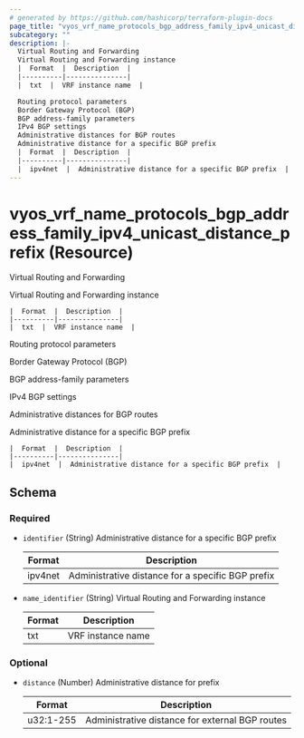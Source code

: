 ```yaml
---
# generated by https://github.com/hashicorp/terraform-plugin-docs
page_title: "vyos_vrf_name_protocols_bgp_address_family_ipv4_unicast_distance_prefix Resource - vyos"
subcategory: ""
description: |-
  Virtual Routing and Forwarding
  Virtual Routing and Forwarding instance
  |  Format  |  Description  |
  |----------|---------------|
  |  txt  |  VRF instance name  |

  Routing protocol parameters
  Border Gateway Protocol (BGP)
  BGP address-family parameters
  IPv4 BGP settings
  Administrative distances for BGP routes
  Administrative distance for a specific BGP prefix
  |  Format  |  Description  |
  |----------|---------------|
  |  ipv4net  |  Administrative distance for a specific BGP prefix  |
---
```


# vyos_vrf_name_protocols_bgp_address_family_ipv4_unicast_distance_prefix (Resource)

Virtual Routing and Forwarding

Virtual Routing and Forwarding instance

    |  Format  |  Description  |
    |----------|---------------|
    |  txt  |  VRF instance name  |

Routing protocol parameters

Border Gateway Protocol (BGP)

BGP address-family parameters

IPv4 BGP settings

Administrative distances for BGP routes

Administrative distance for a specific BGP prefix

    |  Format  |  Description  |
    |----------|---------------|
    |  ipv4net  |  Administrative distance for a specific BGP prefix  |



<!-- schema generated by tfplugindocs -->
## Schema

### Required

- `identifier` (String) Administrative distance for a specific BGP prefix

    |  Format  |  Description  |
    |----------|---------------|
    |  ipv4net  |  Administrative distance for a specific BGP prefix  |
- `name_identifier` (String) Virtual Routing and Forwarding instance

    |  Format  |  Description  |
    |----------|---------------|
    |  txt  |  VRF instance name  |

### Optional

- `distance` (Number) Administrative distance for prefix

    |  Format  |  Description  |
    |----------|---------------|
    |  u32:1-255  |  Administrative distance for external BGP routes  |
